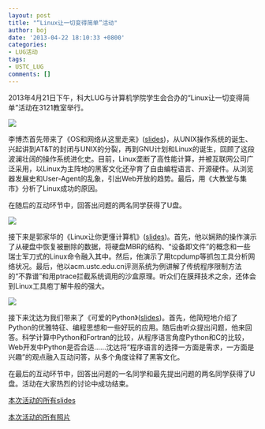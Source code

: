 ```yaml
---
layout: post
title: "“Linux让一切变得简单”活动"
author: boj
date: '2013-04-22 18:10:33 +0800'
categories:
- LUG活动
tags:
- USTC_LUG
comments: []
---
```

2013年4月21日下午，科大LUG与计算机学院学生会合办的“Linux让一切变得简单”活动在3121教室举行。

![](https://ftp.ustclug.org/wp-content/uploads/2013/04/1.jpg)

李博杰首先带来了《OS和网络从这里走来》([slides](http://lug.ustc.edu.cn/ftp/events/2013.04.21_%e8%ae%a1%e9%99%a2%e8%ae%b2%e5%ba%a7/slides/OS%e5%92%8c%e7%bd%91%e7%bb%9c%e4%bb%8e%e8%bf%99%e9%87%8c%e8%b5%b0%e6%9d%a5.pdf))，从UNIX操作系统的诞生、兴起讲到AT&T的封闭与UNIX的分裂，再到GNU计划和Linux的诞生，回顾了这段波澜壮阔的操作系统进化史。目前，Linux垄断了高性能计算，并被互联网公司广泛采用，以Linux为主阵地的黑客文化还孕育了自由编程语言、开源硬件。从浏览器发展史和User-Agent的乱象，引出Web开放的趋势。最后，用《大教堂与集市》分析了Linux成功的原因。

在随后的互动环节中，回答出问题的两名同学获得了U盘。

![](https://ftp.ustclug.org/wp-content/uploads/2013/04/2.jpg)

接下来是郭家华的《Linux让你更懂计算机》([slides](http://lug.ustc.edu.cn/ftp/events/2013.04.21_%e8%ae%a1%e9%99%a2%e8%ae%b2%e5%ba%a7/slides/Linux%e8%ae%a9%e4%bd%a0%e6%9b%b4%e6%87%82%e8%ae%a1%e7%ae%97%e6%9c%ba.pdf))。首先，他以娴熟的操作演示了从硬盘中恢复被删除的数据，将硬盘MBR的结构、“设备即文件”的概念和一些瑞士军刀式的Linux命令融入其中。然后，他演示了用tcpdump等抓包工具分析网络状况。最后，他以acm.ustc.edu.cn评测系统为例讲解了传统程序限制方法的“不靠谱”和用ptrace拦截系统调用的沙盒原理。听众们在膜拜技术之余，还体会到Linux工具庖丁解牛般的强大。

![](https://ftp.ustclug.org/wp-content/uploads/2013/04/3.jpg)

接下来沈达为我们带来了《可爱的Python》([slides](http://lug.ustc.edu.cn/ftp/events/2013.04.21_%e8%ae%a1%e9%99%a2%e8%ae%b2%e5%ba%a7/slides/cutepython.pdf))。首先，他简短地介绍了Python的优雅特征、编程思想和一些好玩的应用。随后由听众提出问题，他来回答。科学计算中Python和Fortran的比较，从程序语言角度Python和C的比较，Web开发中Python是否合适……沈达将“程序语言的选择一方面是需求，一方面是兴趣”的观点融入互动问答，从多个角度诠释了黑客文化。

在最后的互动环节中，回答出问题的一名同学和最先提出问题的两名同学获得了U盘。活动在大家热烈的讨论中成功结束。

[本次活动的所有slides](http://lug.ustc.edu.cn/ftp/events/2013.04.21_%E8%AE%A1%E9%99%A2%E8%AE%B2%E5%BA%A7/slides/)

[本次活动的所有照片](http://lug.ustc.edu.cn/ftp/events/2013.04.21_%E8%AE%A1%E9%99%A2%E8%AE%B2%E5%BA%A7/photo/)
